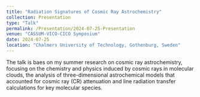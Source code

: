 ```yaml
---
title: "Radiation Signatures of Cosmic Ray Astrochemistry"
collection: Presentation
type: "Talk"
permalink: /Presentation/2024-07-25-Presentation
venue: "CASSUM-VICO-CICO Symposium"
date: 2024-07-25
location: "Chalmers University of Technology, Gothenburg, Sweden"
---
```


The talk is baes on my summer research on cosmic ray astrochemistry, focusing on the chemistry and physics induced by cosmic rays in molecular clouds, the analysis of three-dimensional astrochemical models that accounted for cosmic ray (CR) attenuation and line radiation transfer calculations for key molecular species.
